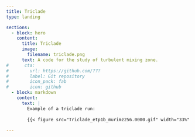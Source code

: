 ```yaml
---
title: Triclade
type: landing

sections:
  - block: hero
    content:
      title: Triclade
      image:
        filename: triclade.png
      text: A code for the study of turbulent mixing zone.
#      cta:
#        url: https://github.com/???
#        label: Git repository
#        icon_pack: fab
#        icon: github    
  - block: markdown
    content:
      text: |
        Example of a triclade run:
        
        {{< figure src="Triclade_etp1b_murimz256.0000.gif" width="33%" >}}
        
---
```

